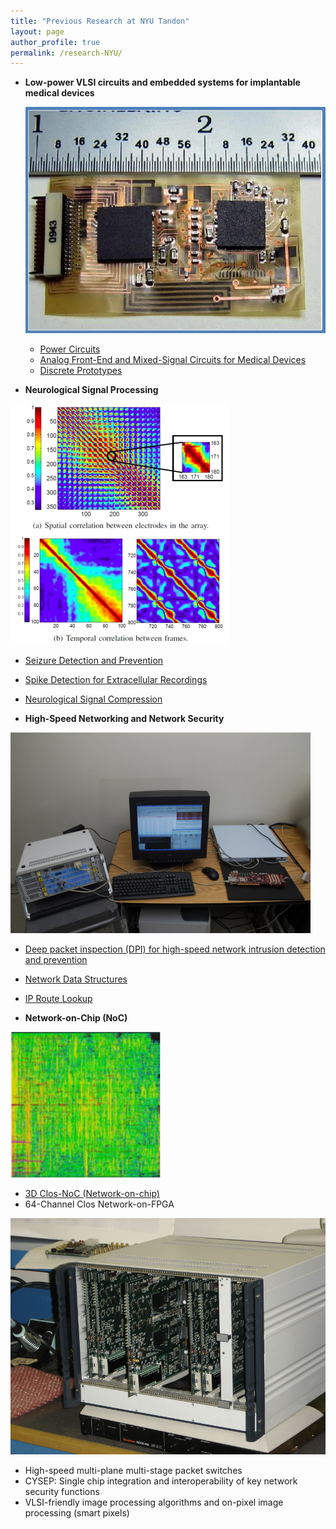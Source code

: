 ```yaml
---
title: "Previous Research at NYU Tandon"
layout: page
author_profile: true
permalink: /research-NYU/
---
```


<!-- ![](/assets/images/manhattan_nyit_2014.jpg) -->



*   **Low-power VLSI circuits and embedded systems for implantable medical devices**  
      
    
    ![](/assets/images/flex-board.jpg)
    
      
    *   [Power Circuits](/research/power)
    *   [Analog Front-End and Mixed-Signal Circuits for Medical Devices](/research/circuits)
    *   [Discrete Prototypes](/research/embedded)
    
*   **Neurological Signal Processing**

![](/assets/images/HR-ECoG-correlation.png)
  
*   [Seizure Detection and Prevention](/research/seizure)
*   [Spike Detection for Extracellular Recordings](/research/extracellular)
*   [Neurological Signal Compression](/research/compression)


*   **High-Speed Networking and Network Security**
  
![](/assets/images/TriBiCa-test-setup.png)

*   [Deep packet inspection (DPI) for high-speed network intrusion detection and prevention](/research/DPI)
*   [Network Data Structures](/research/algorithmics)
*   [IP Route Lookup](/research/lookup)
  
*   **Network-on-Chip (NoC)**

![](/assets/images/PDRRM-layout.png)
  
*   [3D Clos-NoC (Network-on-chip)](http://eeweb.poly.edu/labs/hsnl/noc.html)
*   64-Channel Clos Network-on-FPGA
  
![](/assets/images/router_fpga.jpg)
  
*   High-speed multi-plane multi-stage packet switches
*   CYSEP: Single chip integration and interoperability of key network security functions
*   VLSI-friendly image processing algorithms and on-pixel image processing (smart pixels)

  
